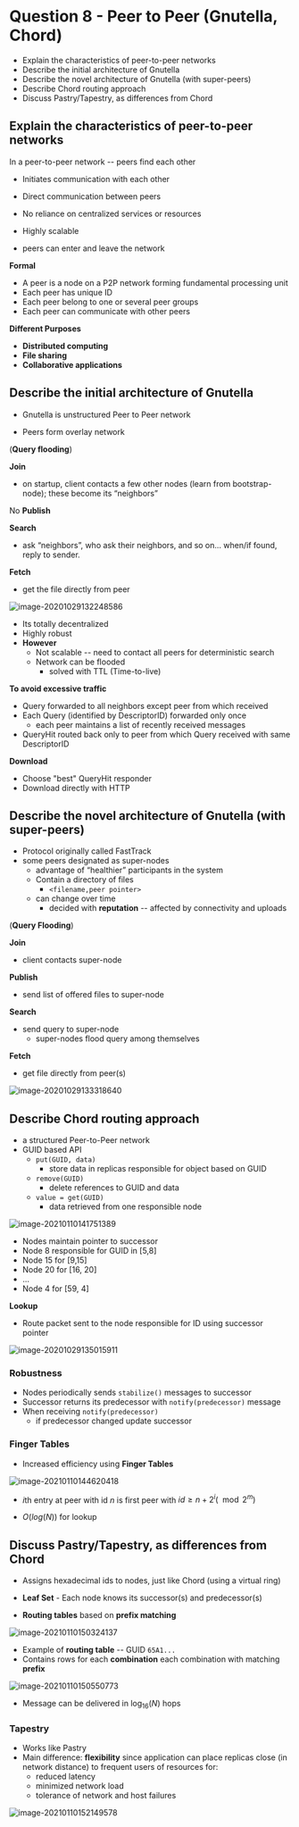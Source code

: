 # Question 8 - Peer to Peer (Gnutella, Chord)

* Explain the characteristics of peer-to-peer networks
* Describe the initial architecture of Gnutella
* Describe the novel architecture of Gnutella (with super-peers)
* Describe Chord routing approach
* Discuss Pastry/Tapestry, as differences from Chord



## Explain the characteristics of peer-to-peer networks

In a peer-to-peer network -- peers find each other

* Initiates communication with each other
* Direct communication between peers
* No reliance on centralized services or resources
* Highly scalable



* peers can enter and leave the network

**Formal**

* A peer is a node on a P2P network forming fundamental processing unit
* Each peer has unique ID
* Each peer belong to one or several peer groups
* Each peer can communicate with other peers

**Different Purposes**

* **Distributed computing** 
* **File sharing**
* **Collaborative applications** 



## Describe the initial architecture of Gnutella

* Gnutella is unstructured Peer to Peer network

* Peers form overlay network

(**Query flooding**)

**Join**

* on startup, client contacts a few other nodes (learn from bootstrap-node); these become its “neighbors”

No **Publish**

**Search**

* ask “neighbors”, who ask their neighbors, and so on... when/if found, reply to sender.

**Fetch**

* get the file directly from peer



![image-20201029132248586](../images/08-peer-to-peer/image-20201029132248586.png)

* Its totally decentralized
* Highly robust
* **However**
    * Not scalable -- need to contact all peers for deterministic search
    * Network can be flooded
        * solved with TTL (Time-to-live)

**To avoid excessive traffic**

* Query forwarded to all neighbors except peer from which received
* Each Query (identified by DescriptorID) forwarded only once
    * each peer maintains a list of recently received messages
* QueryHit routed back only to peer from which Query received with same DescriptorID

**Download**

* Choose "best" QueryHit responder
* Download directly with HTTP



## Describe the novel architecture of Gnutella (with super-peers)

* Protocol originally called FastTrack
* some peers designated as super-nodes
    * advantage of “healthier” participants in the system
    * Contain a directory of files
        * `<filename,peer pointer>`
    * can change over time
        * decided with **reputation** -- affected by connectivity and uploads

(**Query Flooding**)

**Join**

* client contacts super-node

**Publish**

* send list of offered files to super-node

**Search**

* send query to super-node
    * super-nodes flood query among themselves

**Fetch**

* get file directly from peer(s)



![image-20201029133318640](../images/08-peer-to-peer/image-20201029133318640.png)



## Describe Chord routing approach

* a structured Peer-to-Peer network
* GUID based API
    * `put(GUID, data)`
        * store data in replicas responsible for object based on GUID
    * `remove(GUID)`
        * delete references to GUID and data
    * `value = get(GUID)`
        * data retrieved from one responsible node



![image-20210110141751389](images/8-peer-to-peer/image-20210110141751389.png)



* Nodes maintain pointer to successor
* Node 8 responsible for GUID in [5,8]
* Node 15 for [9,15]
* Node 20 for [16, 20]
* ...
* Node 4 for [59, 4]

**Lookup**

* Route packet sent to the node responsible for ID using successor pointer

![image-20201029135015911](../images/08-peer-to-peer/image-20201029135015911.png)





### Robustness

* Nodes periodically sends `stabilize()` messages to successor
* Successor returns its predecessor with `notify(predecessor)` message
* When receiving `notify(predecessor)`
    * if predecessor changed update successor



### Finger Tables

* Increased efficiency using **Finger Tables**

![image-20210110144620418](../images/08-peer-to-peer/image-20210110144620418.png)

* *i*th entry at peer with id *n* is first peer with $id \geq n+2^i (\mod 2^m)$

* $O(log(N))$ for lookup



## Discuss Pastry/Tapestry, as differences from Chord

* Assigns hexadecimal ids to nodes, just like Chord (using a virtual ring)

* **Leaf Set** - Each node knows its successor(s) and predecessor(s)
* **Routing tables** based on **prefix matching**

![image-20210110150324137](../images/08-peer-to-peer/image-20210110150324137.png)

* Example of **routing table** -- GUID `65A1...`
* Contains rows for each **combination** each combination with matching **prefix**



![image-20210110150550773](../images/08-peer-to-peer/image-20210110150550773.png)

* Message can be delivered in $\log_{16} (N)$ hops





### Tapestry

* Works like Pastry
* Main difference: **flexibility** since application can place replicas close (in network distance) to frequent users of resources for:
    * reduced latency
    * minimized network load
    * tolerance of network and host failures



![image-20210110152149578](../images/08-peer-to-peer/image-20210110152149578.png)


